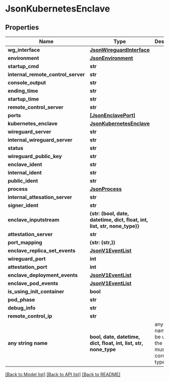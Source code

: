 # JsonKubernetesEnclave


## Properties
Name | Type | Description | Notes
------------ | ------------- | ------------- | -------------
**wg_interface** | [**JsonWireguardInterface**](JsonWireguardInterface.md) |  | [optional] 
**environment** | [**JsonEnvironment**](JsonEnvironment.md) |  | [optional] 
**startup_cmd** | **str** |  | [optional] 
**internal_remote_control_server** | **str** |  | [optional] 
**console_output** | **str** |  | [optional] 
**ending_time** | **str** |  | [optional] 
**startup_time** | **str** |  | [optional] 
**remote_control_server** | **str** |  | [optional] 
**ports** | [**[JsonEnclavePort]**](JsonEnclavePort.md) |  | [optional] 
**kubernetes_enclave** | [**JsonKubernetesEnclave**](JsonKubernetesEnclave.md) |  | [optional] 
**wireguard_server** | **str** |  | [optional] 
**internal_wireguard_server** | **str** |  | [optional] 
**status** | **str** |  | [optional] 
**wireguard_public_key** | **str** |  | [optional] 
**enclave_ident** | **str** |  | [optional] 
**internal_ident** | **str** |  | [optional] 
**public_ident** | **str** |  | [optional] 
**process** | [**JsonProcess**](JsonProcess.md) |  | [optional] 
**internal_attesation_server** | **str** |  | [optional] 
**signer_ident** | **str** |  | [optional] 
**enclave_inputstream** | **{str: (bool, date, datetime, dict, float, int, list, str, none_type)}** |  | [optional] 
**attestation_server** | **str** |  | [optional] 
**port_mapping** | **{str: (str,)}** |  | [optional] 
**enclave_replica_set_events** | [**JsonV1EventList**](JsonV1EventList.md) |  | [optional] 
**wireguard_port** | **int** |  | [optional] 
**attestation_port** | **int** |  | [optional] 
**enclave_deployment_events** | [**JsonV1EventList**](JsonV1EventList.md) |  | [optional] 
**enclave_pod_events** | [**JsonV1EventList**](JsonV1EventList.md) |  | [optional] 
**is_using_init_container** | **bool** |  | [optional] 
**pod_phase** | **str** |  | [optional] 
**debug_info** | **str** |  | [optional] 
**remote_control_ip** | **str** |  | [optional] 
**any string name** | **bool, date, datetime, dict, float, int, list, str, none_type** | any string name can be used but the value must be the correct type | [optional]

[[Back to Model list]](../README.md#documentation-for-models) [[Back to API list]](../README.md#documentation-for-api-endpoints) [[Back to README]](../README.md)


